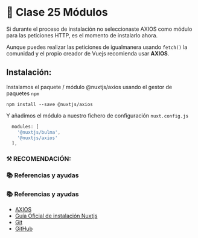 # 📗 Clase 25 Módulos

Si durante el proceso de instalación no seleccionaste AXIOS como módulo para las peticiones HTTP, es el momento de instalarlo ahora.

Aunque puedes realizar las peticiones de igualmanera usando `fetch()` la comunidad y el propio creador de Vuejs recomienda usar **AXIOS**.

## Instalación:

Instalamos el paquete / módulo @nuxtjs/axios usando el gestor de paquetes `npm`

```shell
npm install --save @nuxtjs/axios
```
Y añadimos el módulo a nuestro fichero de configuración `nuxt.config.js`

```js
  modules: [
    '@nuxtjs/bulma',
    '@nuxtjs/axios'
  ],
```

### ⚒️ RECOMENDACIÓN:

### 📚 Referencias y ayudas


### 📚 Referencias y ayudas
- [AXIOS](https://es.vuejs.org/v2/cookbook/using-axios-to-consume-apis.html)
- [Guía Oficial de instalación Nuxtjs](https://nuxtjs.org/guide/installation)
- [Git](https://www.git-scm.com/)
- [GitHub](https://github.com/)